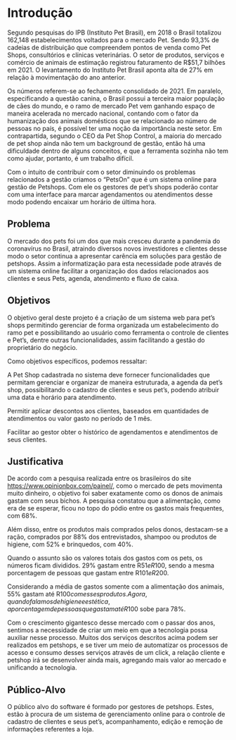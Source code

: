 # Introdução

Segundo pesquisas do IPB (Instituto Pet Brasil), em 2018 o Brasil totalizou 162,148 estabelecimentos voltados para o mercado Pet. Sendo 93,3% de cadeias de distribuição que compreendem pontos de venda como Pet Shops, consultórios e clínicas veterinárias. O setor de produtos, serviços e comércio de animais de estimação registrou faturamento de R$51,7 bilhões em 2021. O levantamento do Instituto Pet Brasil aponta alta de 27% em relação à movimentação do ano anterior. 

Os números referem-se ao fechamento consolidado de 2021. Em paralelo, especificando a questão canina, o Brasil possui a terceira maior população de cães do mundo, e o ramo de mercado Pet vem ganhando espaço de maneira acelerada no mercado nacional, contando com o fator da humanização dos animais domésticos que se relacionado ao número de pessoas no país, é possível ter uma noção da importância neste setor. Em contrapartida, segundo o CEO da Pet Shop Control, a maioria do mercado de pet shop ainda não tem um background de gestão, então há uma dificuldade dentro de alguns conceitos, e que a ferramenta sozinha não tem como ajudar, portanto, é um trabalho difícil. 
 
Com o intuito de contribuir com o setor diminuindo os problemas relacionados a gestão criamos o “PetsOn” que é um sistema online para gestão de Petshops. Com ele os gestores de pet’s shops poderão contar com uma interface para marcar agendamentos ou atendimentos desse modo podendo encaixar um horário de última hora. 

## Problema

O mercado dos pets foi um dos que mais cresceu durante a pandemia do coronavírus no Brasil, atraindo diversos novos investidores e clientes desse modo o setor continua a apresentar carência em soluções para gestão de petshops. Assim a informatização para esta necessidade pode através de um sistema online facilitar a organização dos dados relacionados aos clientes e seus Pets, agenda, atendimento e fluxo de caixa.   

## Objetivos

O objetivo geral deste projeto é a criação de um sistema web para pet’s shops permitindo gerenciar de forma organizada um estabelecimento do ramo pet e possibilitando ao usuário como ferramenta o controle de clientes e Pet’s, dentre outras funcionalidades, assim facilitando a gestão do proprietário do negócio. 

Como objetivos específicos, podemos ressaltar: 

A Pet Shop cadastrada no sistema deve fornecer funcionalidades que permitam gerenciar e organizar de maneira estruturada, a agenda da pet’s shop, possibilitando o cadastro de clientes e seus pet’s, podendo atribuir uma data e horário para atendimento.   

Permitir aplicar descontos aos clientes, baseados em quantidades de atendimentos ou valor gasto no período de 1 mês. 

Facilitar ao gestor obter o histórico de agendamentos e atendimentos de seus clientes. 

## Justificativa

De acordo com a pesquisa realizada entre os brasileiros do site https://www.opinionbox.com/painel/, como o mercado de pets movimenta muito dinheiro, o objetivo foi saber exatamente como os donos de animais gastam com seus bichos. A pesquisa constatou que a alimentação, como era de se esperar, ficou no topo do pódio entre os gastos mais frequentes, com 68%. 

Além disso, entre os produtos mais comprados pelos donos, destacam-se a ração, comprados por 88% dos entrevistados, shampoo ou produtos de higiene, com 52% e brinquedos, com 40%. 

Quando o assunto são os valores totais dos gastos com os pets, os números ficam divididos. 29% gastam entre R$51 e R$100, sendo a mesma porcentagem de pessoas que gastam entre R$101 e R$200.   

Considerando a média de gastos somente com a alimentação dos animais, 55% gastam até R$100 com esses produtos. Agora, quando falamos de higiene e estética, a porcentagem de pessoas que gastam até R$100 sobe para 78%. 

Com o crescimento gigantesco desse mercado com o passar dos anos, sentimos a necessidade de criar um meio em que a tecnologia possa auxiliar nesse processo. Muitos dos serviços descritos acima podem ser realizados em petshops, e se tiver um meio de automatizar os processos de acesso e consumo desses serviços através de um click, a relação cliente e petshop irá se desenvolver ainda mais, agregando mais valor ao mercado e unificando a tecnologia.   

## Público-Alvo

O público alvo do software é formado por gestores de petshops. Estes, estão à procura de um sistema de gerenciamento online para o controle de cadastro de clientes e seus pet’s, acompanhamento, edição e remoção de informações referentes a loja. 

 
